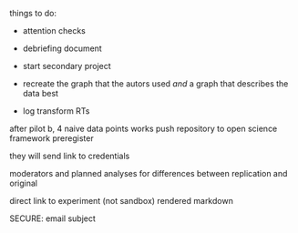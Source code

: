 things to do:

* attention checks
* debriefing document


* start secondary project
* recreate the graph that the autors used *and* a graph that describes the data best
* log transform RTs

after pilot b,
4 naive data points works
push repository to open science framework
preregister

they will send link to credentials

moderators and planned analyses for differences between replication and original

direct link to experiment (not sandbox)
rendered markdown

SECURE: email subject